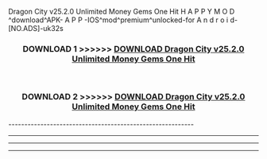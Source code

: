  Dragon City v25.2.0 Unlimited Money Gems One Hit  H A P P Y M O D ^download^APK- A P P -IOS^mod^premium^unlocked-for A n d r o i d-[NO.ADS]-uk32s



<div align="center">

<h3>DOWNLOAD 1 >>>>>> <a href="https://en-mod.web.app/?en= Dragon City v25.2.0 Unlimited Money Gems One Hit ">DOWNLOAD Dragon City v25.2.0 Unlimited Money Gems One Hit  </a></h3><br>

<h3>DOWNLOAD 2 >>>>>> <a href="https://en-mod.web.app/?en= Dragon City v25.2.0 Unlimited Money Gems One Hit ">DOWNLOAD Dragon City v25.2.0 Unlimited Money Gems One Hit  </a></h3>

</div>
----------------------------------------------------------

----------------------------------------------------------

----------------------------------------------------------

----------------------------------------------------------



